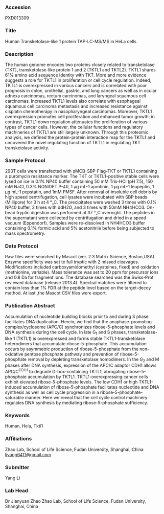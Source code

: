 ### Accession
PXD013309

### Title
Human Transketolase-like 1 protein TAP-LC-MS/MS in HeLa cells.

### Description
The human genome encodes two proteins closely related to transketolase (TKT), transketolase-like protein 1 and 2 (TKTL1 and TKTL2). TKTL1 shares 61% amino acid sequence identity with TKT. More and more evidence suggests a role for TKTL1 in proliferation or cell cycle regulation. Indeed, TKTL1 is overexpressed in various cancers and is correlated with poor prognosis in colon, urothelial, gastric, and lung cancers as well as in ocular adnexa carcinomas, rectum carcinomas, and laryngeal squamous cell carcinomas. Increased TKTL1 levels also correlate with esophageal squamous cell carcinoma metastasis and increased resistance against cisplatin chemotherapy in nasopharyngeal carcinomas. Moreover, TKTL1 overexpression promotes cell proliferation and enhanced tumor growth; in contrast, TKTL1 down regulation attenuates the proliferation of various types of cancer cells. However, the cellular functions and regulatory machineries of TKTL1 are still largely unknown. Through this proteomic analysis, we defined the protein-protein interaction map for the TKTL1 and uncovered the novel regulating function of TKTL1 in regulating TKT transketolase activity.

### Sample Protocol
293T cells were transfected with pMCB-SBP-Flag-TKT or TKTL1 containing a puromycin resistance marker. The TKT or TKTL1-positive stable cells were lysed on ice in 0.1% NP40 buffer containing 50 mM Tris-HCl (pH 7.5), 150 mM NaCl, 0.3% NONIDET P-40, 1 μg mL-1 aprotinin, 1 μg mL-1 leupeptin, 1 μg mL-1 pepstatin, and 1mM PMSF. After removal of insoluble cell debris by high speed centrifugation, cell lysates were incubated with SBP beads (Millipore) for 3 h at 4 °„C. The precipitates were washed 3 times with 0.1% NP40 buffer, 2 times with ddH2O, and 3 times with 50mM NH4HCO3. On-bead tryptic digestion was performed at 37 °„C overnight. The peptides in the supernatant were collected by centrifugation and dried in a speed vacuum (Eppendorf). Samples were re-dissolved in NH4HCO3 buffer containing 0.1% formic acid and 5% acetonitrile before being subjected to mass spectrometry.

### Data Protocol
Raw files were searched by Mascot (ver. 2.3 Matrix Science, Boston,USA). Enzyme specificity was set to full tryptic with 2 missed cleavages. Modifications included carboxyamidomethyl (cysteines, fixed) and oxidation (methionine, variable). Mass tolerance was set to 20 ppm for precursor ions and 0.8 Da for fragment ions. The database searched was the Swiss-Prot reviewed database (release 2013.4). Spectral matches were filtered to contain less than 1% FDR at the peptide level based on the target-decoy method. At last ,the Mascot CSV files were export.

### Publication Abstract
Accumulation of nucleotide building blocks prior to and during S phase facilitates DNA duplication. Herein, we find that the anaphase-promoting complex/cyclosome (APC/C) synchronizes ribose-5-phosphate levels and DNA synthesis during the cell cycle. In late G<sub>1</sub> and S phases, transketolase-like 1 (TKTL1) is overexpressed and forms stable TKTL1-transketolase heterodimers that accumulate ribose-5-phosphate. This accumulation occurs by asymmetric production of ribose-5-phosphate from the non-oxidative pentose phosphate pathway and prevention of ribose-5-phosphate removal by depleting transketolase homodimers. In the G<sub>2</sub> and M phases after DNA synthesis, expression of the APC/C adaptor CDH1 allows APC/C<sup>CDH1</sup> to degrade D-box-containing TKTL1, abrogating ribose-5-phosphate accumulation by TKTL1. TKTL1-overexpressing cancer cells exhibit elevated ribose-5-phosphate levels. The low CDH1 or high TKTL1-induced accumulation of ribose-5-phosphate facilitates nucleotide and DNA synthesis as well as cell cycle progression in a ribose-5-phosphate-saturable manner. Here we reveal that the cell cycle control machinery regulates DNA synthesis by mediating ribose-5-phosphate sufficiency.

### Keywords
Human, Hela, Tktl1

### Affiliations
Zhao Lab, School of Life Science, Fudan University, Shanghai, China
liyang6411@gmail.com

### Submitter
Yang Li

### Lab Head
Dr Jianyuan Zhao
Zhao Lab, School of Life Science, Fudan University, Shanghai, China



